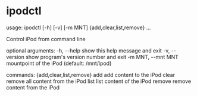 # ipodctl
usage: ipodctl [-h] [-v] [-m MNT] {add,clear,list,remove} ...

Control iPod from command line

optional arguments:
  -h, --help            show this help message and exit
  -v, --version         show program's version number and exit
  -m MNT, --mnt MNT     mountpoint of the iPod (default: /mnt/ipod)

commands:
  {add,clear,list,remove}
    add                 add content to the iPod
    clear               remove all content from the iPod
    list                list content of the iPod
    remove              remove content from the iPod
